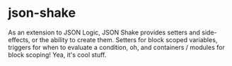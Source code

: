 # json-shake
As an extension to JSON Logic, JSON Shake provides setters and side-effects, or the ability to create them. Setters for block scoped variables, triggers for when to evaluate a condition, oh, and containers / modules for block scoping! Yea, it's cool stuff.
